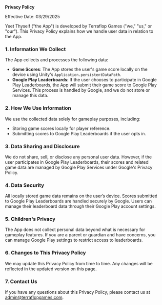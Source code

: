 **Privacy Policy**

Effective Date: 03/29/2025

Yeet Thyself ("the App") is developed by Terraflop Games ("we," "us," or "our"). This Privacy Policy explains how we handle user data in relation to the App.

### 1. Information We Collect
The App collects and processes the following data:
- **Game Scores**: The App stores the user's game score locally on the device using Unity's `Application.persistentDataPath`.
- **Google Play Leaderboards**: If the user chooses to participate in Google Play Leaderboards, the App will submit their game score to Google Play Services. This process is handled by Google, and we do not store or manage this data.

### 2. How We Use Information
We use the collected data solely for gameplay purposes, including:
- Storing game scores locally for player reference.
- Submitting scores to Google Play Leaderboards if the user opts in.

### 3. Data Sharing and Disclosure
We do not share, sell, or disclose any personal user data. However, if the user participates in Google Play Leaderboards, their scores and related game data are managed by Google Play Services under Google's Privacy Policy.

### 4. Data Security
All locally stored game data remains on the user’s device. Scores submitted to Google Play Leaderboards are handled securely by Google. Users can manage their leaderboard data through their Google Play account settings.

### 5. Children's Privacy
The App does not collect personal data beyond what is necessary for gameplay features. If you are a parent or guardian and have concerns, you can manage Google Play settings to restrict access to leaderboards.

### 6. Changes to This Privacy Policy
We may update this Privacy Policy from time to time. Any changes will be reflected in the updated version on this page.

### 7. Contact Us
If you have any questions about this Privacy Policy, please contact us at admin@terraflopgames.com.